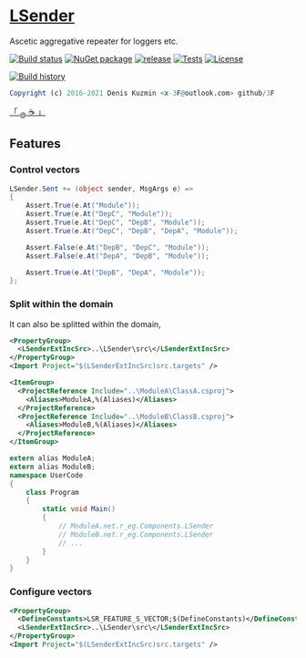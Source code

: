 # [LSender](https://github.com/3F/LSender)

Ascetic aggregative repeater for loggers etc.

[![Build status](https://ci.appveyor.com/api/projects/status/fdrrp7mgb4vsm4gv/branch/master?svg=true)](https://ci.appveyor.com/project/3Fs/lsender/branch/master)
[![NuGet package](https://img.shields.io/nuget/v/LSender.svg)](https://www.nuget.org/packages/LSender/)
[![release](https://img.shields.io/github/release/3F/LSender.svg)](https://github.com/3F/LSender/releases/latest)
[![Tests](https://img.shields.io/appveyor/tests/3Fs/lsender/master.svg)](https://ci.appveyor.com/project/3Fs/lsender/build/tests)
[![License](https://img.shields.io/badge/License-MIT-74A5C2.svg)](https://github.com/3F/LSender/blob/master/License.txt)

[![Build history](https://buildstats.info/appveyor/chart/3Fs/lsender?buildCount=20&showStats=true)](https://ci.appveyor.com/project/3Fs/lsender/history)

```r
Copyright (c) 2016-2021 Denis Kuzmin <x-3F@outlook.com> github/3F
```

[ 「 <sub>@</sub> ☕ 」 ](https://3F.github.io/Donation/)

## Features

### Control vectors

```csharp
LSender.Sent += (object sender, MsgArgs e) =>
{
    Assert.True(e.At("Module"));
    Assert.True(e.At("DepC", "Module"));
    Assert.True(e.At("DepC", "DepB", "Module"));
    Assert.True(e.At("DepC", "DepB", "DepA", "Module"));

    Assert.False(e.At("DepB", "DepC", "Module"));
    Assert.False(e.At("DepA", "DepB", "Module"));

    Assert.True(e.At("DepB", "DepA", "Module"));
};
```

### Split within the domain

It can also be splitted within the domain,

```xml
<PropertyGroup>
  <LSenderExtIncSrc>..\LSender\src\</LSenderExtIncSrc>
</PropertyGroup>
<Import Project="$(LSenderExtIncSrc)src.targets" />
```

```xml
<ItemGroup>
  <ProjectReference Include="..\ModuleA\ClassA.csproj">
    <Aliases>ModuleA,%(Aliases)</Aliases>
  </ProjectReference>
  <ProjectReference Include="..\ModuleB\ClassB.csproj">
    <Aliases>ModuleB,%(Aliases)</Aliases>
  </ProjectReference>
</ItemGroup>
```

```csharp
extern alias ModuleA;
extern alias ModuleB;
namespace UserCode
{
    class Program
    {
        static void Main()
        {
            // ModuleA.net.r_eg.Components.LSender
            // ModuleB.net.r_eg.Components.LSender
            // ...
        }
    }
}
```

### Configure vectors

```xml
<PropertyGroup>
  <DefineConstants>LSR_FEATURE_S_VECTOR;$(DefineConstants)</DefineConstants>
  <LSenderExtIncSrc>..\LSender\src\</LSenderExtIncSrc>
</PropertyGroup>
<Import Project="$(LSenderExtIncSrc)src.targets" />
```